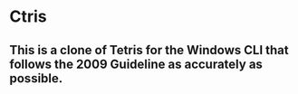 # Ctris
## This is a clone of Tetris for the Windows CLI that follows the 2009 Guideline as accurately as possible.
